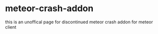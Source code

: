 # meteor-crash-addon
this is an unoffical page for discontinued meteor crash addon for meteor client
